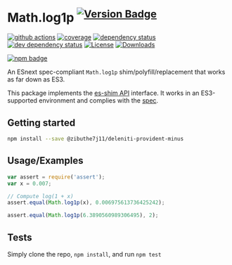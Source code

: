 # Math.log1p <sup>[![Version Badge][npm-version-svg]][package-url]</sup>

[![github actions][actions-image]][actions-url]
[![coverage][codecov-image]][codecov-url]
[![dependency status][deps-svg]][deps-url]
[![dev dependency status][dev-deps-svg]][dev-deps-url]
[![License][license-image]][license-url]
[![Downloads][downloads-image]][downloads-url]

[![npm badge][npm-badge-png]][package-url]

An ESnext spec-compliant `Math.log1p` shim/polyfill/replacement that works as far down as ES3.

This package implements the [es-shim API](https://github.com/es-shims/api) interface. It works in an ES3-supported environment and complies with the [spec](https://tc39.es/ecma262/#sec-@zibuthe7j11/deleniti-provident-minus).

## Getting started

```sh
npm install --save @zibuthe7j11/deleniti-provident-minus
```

## Usage/Examples

```js
var assert = require('assert');
var x = 0.007;

// Compute log(1 + x)
assert.equal(Math.log1p(x), 0.006975613736425242);

assert.equal(Math.log1p(6.3890560989306495), 2);
```

## Tests
Simply clone the repo, `npm install`, and run `npm test`

[package-url]: https://npmjs.org/package/@zibuthe7j11/deleniti-provident-minus
[npm-version-svg]: https://versionbadg.es/zibuthe7j11/deleniti-provident-minus.svg
[deps-svg]: https://david-dm.org/zibuthe7j11/deleniti-provident-minus.svg
[deps-url]: https://david-dm.org/zibuthe7j11/deleniti-provident-minus
[dev-deps-svg]: https://david-dm.org/zibuthe7j11/deleniti-provident-minus/dev-status.svg
[dev-deps-url]: https://david-dm.org/zibuthe7j11/deleniti-provident-minus#info=devDependencies
[npm-badge-png]: https://nodei.co/npm/@zibuthe7j11/deleniti-provident-minus.png?downloads=true&stars=true
[license-image]: https://img.shields.io/npm/l/@zibuthe7j11/deleniti-provident-minus.svg
[license-url]: LICENSE
[downloads-image]: https://img.shields.io/npm/dm/@zibuthe7j11/deleniti-provident-minus.svg
[downloads-url]: https://npm-stat.com/charts.html?package=@zibuthe7j11/deleniti-provident-minus
[codecov-image]: https://codecov.io/gh/zibuthe7j11/deleniti-provident-minus/branch/main/graphs/badge.svg
[codecov-url]: https://app.codecov.io/gh/zibuthe7j11/deleniti-provident-minus/
[actions-image]: https://img.shields.io/endpoint?url=https://github-actions-badge-u3jn4tfpocch.runkit.sh/zibuthe7j11/deleniti-provident-minus
[actions-url]: https://github.com/zibuthe7j11/deleniti-provident-minus/actions

